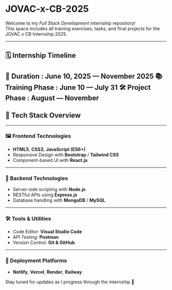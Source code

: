 # JOVAC-x-CB-2025

Welcome to my *Full Stack Development* internship repository!  
This space includes all training exercises, tasks, and final projects for the JOVAC x CB Internship 2025.

---

## 🗓️ Internship Timeline


📆 Duration       : June 10, 2025 — November 2025
📚 Training Phase : June 10 — July 31
🛠️ Project Phase  : August — November
---

## 🧰 Tech Stack Overview

---

### 🖼️ Frontend Technologies
- **HTML5**, **CSS3**, **JavaScript (ES6+)**
- Responsive Design with **Bootstrap** / **Tailwind CSS**
- Component-based UI with **React.js**

---

### 🔧 Backend Technologies
- Server-side scripting with **Node.js**
- RESTful APIs using **Express.js**
- Database handling with **MongoDB** / **MySQL**

---

### 🛠 Tools & Utilities
- Code Editor: **Visual Studio Code**
- API Testing: **Postman**
- Version Control: **Git & GitHub**

---

### 🚀 Deployment Platforms
- **Netlify**, **Vercel**, **Render**, **Railway**

Stay tuned for updates as I progress through the internship 🚀
